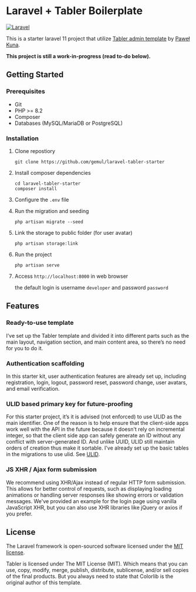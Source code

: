 
# Laravel + Tabler Boilerplate

[![Laravel](https://img.shields.io/badge/Laravel-11.x-green?logo=Laravel&style=flat-square)](https://laravel.com/)

This is a starter laravel 11 project that utilize [Tabler admin template](https://github.com/tabler/tabler) by [Paweł Kuna](https://github.com/codecalm).

**This project is still a work-in-progress (read to-do below).**

## Getting Started
### Prerequisites
- Git
- PHP >= 8.2
- Composer
- Databases (MySQL/MariaDB or PostgreSQL)

### Installation
1. Clone repostiory 
    ```
    git clone https://github.com/gemul/laravel-tabler-starter
    ```
2. Install composer dependencies
    ```
    cd laravel-tabler-starter
    composer install
    ```
3. Configure the ```.env``` file
4. Run the migration and seeding
    ``` 
    php artisan migrate --seed
    ```
5. Link the storage to public folder (for user avatar)
    ```
    php artisan storage:link
    ```
6. Run the project
    ```
    php artisan serve
    ```
7. Access ```http://localhost:8000``` in web browser

    the default login is username ```developer``` and password ```password```

## Features
### Ready-to-use template
I’ve set up the Tabler template and divided it into different parts such as the main layout, navigation section, and main content area, so there’s no need for you to do it.
### Authentication scaffolding
In this starter kit, user authentication features are already set up, including registration, login, logout, password reset, password change, user avatars, and email verification.
### ULID based primary key for future-proofing
For this starter project, it’s it is advised (not enforced) to use ULID as the main identifier. One of the reason is to help ensure that the client-side apps work well with the API in the future because it doesn't rely on incremental integer, so that the client side app can safely generate an ID without any conflict with server-generated ID. And unlike UUID, ULID still maintain orders of creation thus make it sortable. I've already set up the basic tables in the migrations to use ulid. See [ULID](https://github.com/ulid/spec).
### JS XHR / Ajax form submission
We recommend using XHR/Ajax instead of regular HTTP form submission. This allows for better control of requests, such as displaying loading animations or handling server responses like showing errors or validation messages. We've provided an example for the login page using vanilla JavaScript XHR, but you can also use XHR libraries like jQuery or axios if you prefer.

## License

The Laravel framework is open-sourced software licensed under the [MIT license](https://opensource.org/licenses/MIT).

Tabler is licensed under The MIT License (MIT). Which means that you can use, copy, modify, merge, publish, distribute, sublicense, and/or sell copies of the final products. But you always need to state that Colorlib is the original author of this template.